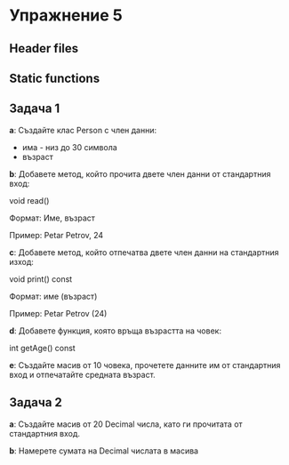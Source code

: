 Упражнение 5
===

Header files
---

Static functions
---

Задача 1
---
**a**: Създайте клас Person с член данни:
  - има - низ до 30 символа
  - възраст

**b**: Добавете метод, който прочита двете член данни от стандартния вход:

  void read()

Формат: Име, възраст

Пример: Petar Petrov, 24


**c**: Добавете метод, който отпечатва двете член данни на стандартния изход:

  void print() const

Формат: име (възраст)

Пример: Petar Petrov (24)


**d**: Добавете функция, която връща възрастта на човек:

  int getAge() const


**e**: Създайте масив от 10 човека, прочетете данните им от стандартния вход и отпечатайте средната възраст.


Задача 2
---
**a**: Създайте масив от 20 Decimal числа, като ги прочитата от стандартния вход.

**b**: Намерете сумата на Decimal числата в масива
